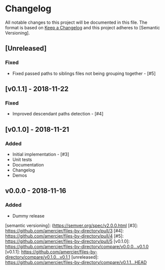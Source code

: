 # Changelog

All notable changes to this project will be documented in this file. The format is based on
[Keep a Changelog] and this project adheres to [Semantic Versioning].

## [Unreleased]

### Fixed

- Fixed passed paths to siblings files not being grouping together - [#5]

## [v0.1.1] - 2018-11-22

### Fixed

- Improved descendant paths detection - [#4]

## [v0.1.0] - 2018-11-21

### Added

- Initial implementation - [#3]
- Unit tests
- Documentation
- Changelog
- Demos

## v0.0.0 - 2018-11-16

### Added

- Dummy release

[keep a changelog]: https://keepachangelog.com/en/1.0.0/
[semantic versioning]: (https://semver.org/spec/v2.0.0.html
[#3]: https://github.com/amercier/files-by-directory/pull/3
[#4]: https://github.com/amercier/files-by-directory/pull/4
[#5]: https://github.com/amercier/files-by-directory/pull/5
[v0.1.0]: https://github.com/amercier/files-by-directory/compare/v0.0.0...v0.1.0
[v0.1.1]: https://github.com/amercier/files-by-directory/compare/v0.1.0...v0.1.1
[unreleased]: https://github.com/amercier/files-by-directory/compare/v0.1.1...HEAD
